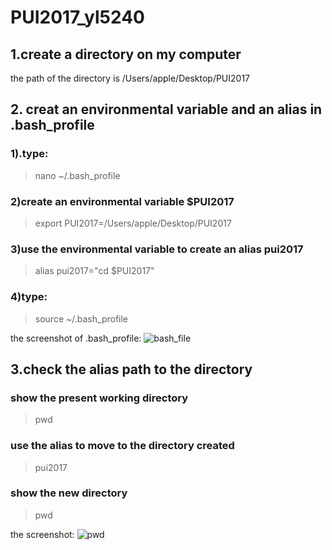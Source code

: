# PUI2017_yl5240
## 1.create a directory on my computer 
the path of the directory is /Users/apple/Desktop/PUI2017

## 2. creat an environmental variable and an alias in .bash_profile
### 1).type:
> nano ~/.bash_profile
### 2)create an environmental variable $PUI2017
> export PUI2017=/Users/apple/Desktop/PUI2017
### 3)use the environmental variable to create an alias pui2017
> alias pui2017="cd $PUI2017"
### 4)type:
> source ~/.bash_profile

the screenshot of .bash_profile:
![bash_file](https://github.com/picniclin/PUI2017_yl5240/blob/master/screenshot%201.png)

## 3.check the alias path to the directory
### show the present working directory
> pwd 
### use the alias to move to the directory created
> pui2017 
### show the new directory
> pwd

the screenshot:
![pwd](https://github.com/picniclin/PUI2017_yl5240/blob/master/screenshot%202.png)
